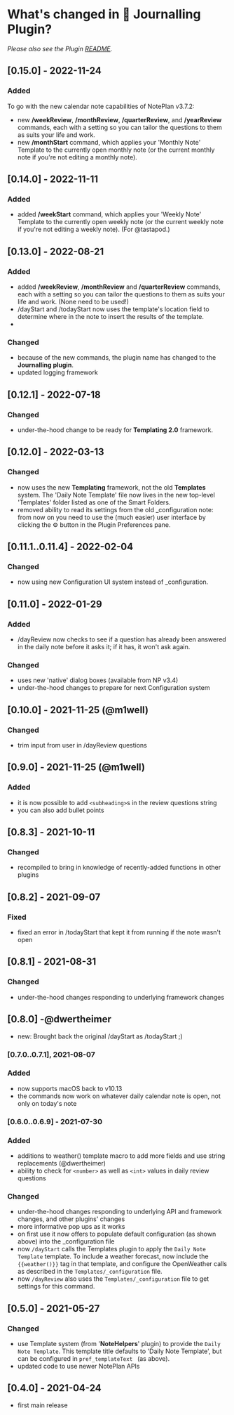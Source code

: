 # What's changed in 💭 Journalling Plugin?
_Please also see the Plugin [README](https://github.com/NotePlan/plugins/blob/main/jgclark.DailyJournal/README.md)._

<!-- TODO: improved flexibility of questions -->
## [0.15.0] - 2022-11-24
### Added
To go with the new calendar note capabilities of NotePlan v3.7.2:
- new **/weekReview**, **/monthReview**, **/quarterReview**, and **/yearReview**  commands, each with a setting so you can tailor the questions to them as suits your life and work.
- new **/monthStart** command, which applies your 'Monthly Note' Template to the currently open monthly note (or the current monthly note if you're not editing a monthly note).

## [0.14.0] - 2022-11-11
### Added
- added **/weekStart** command, which applies your 'Weekly Note' Template to the currently open weekly note (or the current weekly note if you're not editing a weekly note). (For @tastapod.)

## [0.13.0] - 2022-08-21
### Added
- added **/weekReview**, **/monthReview** and **/quarterReview** commands, each with a setting so you can tailor the questions to them as suits your life and work. (None need to be used!)
- /dayStart and /todayStart now uses the template's location field to determine where in the note to insert the results of the template.
- 
### Changed
- because of the new commands, the plugin name has changed to the **Journalling plugin**.
- updated logging framework

## [0.12.1] - 2022-07-18
### Changed
- under-the-hood change to be ready for **Templating 2.0** framework.

## [0.12.0] - 2022-03-13
### Changed
- now uses the new **Templating** framework, not the old **Templates** system.  The 'Daily Note Template' file now lives in the new top-level 'Templates' folder listed as one of the Smart Folders.
- removed ability to read its settings from the old _configuration note: from now on you need to use the (much easier) user interface by clicking the ⚙️ button in the Plugin Preferences pane.

## [0.11.1..0.11.4] - 2022-02-04
### Changed
- now using new Configuration UI system instead of _configuration.

## [0.11.0] - 2022-01-29
### Added
- /dayReview now checks to see if a question has already been answered in the daily note before it asks it; if it has, it won't ask again.

### Changed
- uses new 'native' dialog boxes (available from NP v3.4)
- under-the-hood changes to prepare for next Configuration system

## [0.10.0] - 2021-11-25 (@m1well)
### Changed
- trim input from user in /dayReview questions

## [0.9.0] - 2021-11-25  (@m1well)
### Added
- it is now possible to add `<subheading>`s in the review questions string
- you can also add bullet points

## [0.8.3] - 2021-10-11
### Changed
- recompiled to bring in knowledge of recently-added functions in other plugins

## [0.8.2] - 2021-09-07
### Fixed
- fixed an error in /todayStart that kept it from running if the note wasn't open

## [0.8.1] - 2021-08-31
### Changed
- under-the-hood changes responding to underlying framework changes

## [0.8.0] -@dwertheimer
- new: Brought back the original /dayStart as /todayStart ;) 

### [0.7.0..0.7.1], 2021-08-07
### Added
- now supports macOS back to v10.13
- the commands now work on whatever daily calendar note is open, not only on today's note

### [0.6.0..0.6.9] - 2021-07-30 
### Added
- additions to weather() template macro to add more fields and use string replacements (@dwertheimer)
- ability to check for `<number>` as well as `<int>` values in daily review questions

### Changed
- under-the-hood changes responding to underlying API and framework changes, and other plugins' changes
- more informative pop ups as it works
- on first use it now offers to populate default configuration (as shown above) into the _configuration file
- now `/dayStart` calls the Templates plugin to apply the `Daily Note Template` template. To include a weather forecast, now include the `{{weather()}}` tag in that template, and configure the OpenWeather calls as described in the `Templates/_configuration` file. 
- now `/dayReview` also uses the `Templates/_configuration` file to get settings for this command.

## [0.5.0] - 2021-05-27
### Changed
- use Template system (from '**NoteHelpers**' plugin) to provide the `Daily Note Template`. This template title defaults to 'Daily Note Template', but can be configured in `pref_templateText ` (as above).
- updated code to use newer NotePlan APIs

## [0.4.0] - 2021-04-24
- first main release
